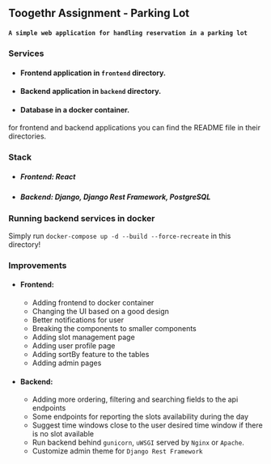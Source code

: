 ## Toogethr Assignment - Parking Lot
#### ``A simple web application for handling reservation in a parking lot``

### Services
* #### Frontend application in `frontend` directory.
* #### Backend application in `backend` directory.
* #### Database in a docker container.

for frontend and backend applications you can find the README file in their directories.

### Stack
* ##### Frontend: React
* ##### Backend: Django, Django Rest Framework, PostgreSQL

### Running backend services in docker
Simply run `docker-compose up -d --build --force-recreate` in this directory!

### Improvements
* #### Frontend:
    *   Adding frontend to docker container
    *   Changing the UI based on a good design
    *   Better notifications for user
    *   Breaking the components to smaller components
    *   Adding slot management page
    *   Adding user profile page
    *   Adding sortBy feature to the tables
    *   Adding admin pages
* #### Backend:
    *   Adding more ordering, filtering and searching fields to the api endpoints
    *   Some endpoints for reporting the slots availability during the day
    *   Suggest time windows close to the user desired time window if there is no slot available
    *   Run backend behind `gunicorn`, `uWSGI` served by `Nginx` or `Apache`.
    *   Customize admin theme for `Django Rest Framework`